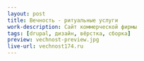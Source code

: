```yaml
---
layout: post
title: Вечность - ритуальные услуги
work-description: Сайт коммерческой фирмы
tags: [drupal, дизайн, вёрстка, сборка]
preview: vechnost-preview.jpg
live-url: vechnost174.ru
---
```


